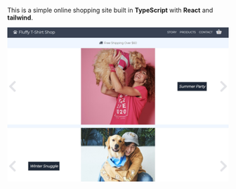 This is a simple online shopping site built in **TypeScript** with **React** and **tailwind**.

[![Image of the website](https://raw.githubusercontent.com/MegaPanda/fluffy-tshirt-shop/master/public/fluffy_shop.jpg)](https://megapanda.github.io/react-shopping-site/)

